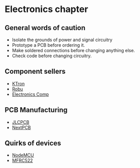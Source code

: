 # Electronics chapter

## General words of caution

- Isolate the grounds of power and signal circuitry
- Prototype a PCB before ordering it.
- Make soldered connections before changing anything else.
- Check code before changing circuitry.

## Component sellers

- [KTron](https://ktron.in/)
- [Robu](https://robu.in/)
- [Electronics Comp](https://www.electronicscomp.com/)

## PCB Manufacturing

- [JLCPCB](https://jlcpcb.com/)
- [NextPCB](https://nextpcb.com/)

## Quirks of devices

- [NodeMCU](./quirks/nodemcu.md)
- [MFRC522](./quirks/mfrc522.md)

